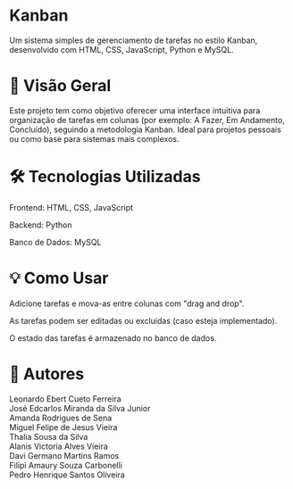# Kanban

Um sistema simples de gerenciamento de tarefas no estilo Kanban, desenvolvido com HTML, CSS, JavaScript, Python e MySQL.

# 🚀 Visão Geral

Este projeto tem como objetivo oferecer uma interface intuitiva para organização de tarefas em colunas (por exemplo: A Fazer, Em Andamento, Concluído), seguindo a metodologia Kanban. Ideal para projetos pessoais ou como base para sistemas mais complexos.

# 🛠️ Tecnologias Utilizadas

Frontend: HTML, CSS, JavaScript

Backend: Python

Banco de Dados: MySQL

# 💡 Como Usar

Adicione tarefas e mova-as entre colunas com "drag and drop".

As tarefas podem ser editadas ou excluídas (caso esteja implementado).

O estado das tarefas é armazenado no banco de dados.

# 👥 Autores
Leonardo Ebert Cueto Ferreira<br>
José Edcarlos Miranda da Silva Junior<br>
Amanda Rodrigues de Sena<br>
Miguel Felipe de Jesus Vieira<br>
Thalia Sousa da Silva<br>
Alanis Victoria Alves Vieira<br>
Davi Germano Martins Ramos<br>
Filipi Amaury Souza Carbonelli<br>
Pedro Henrique Santos Oliveira<br>
